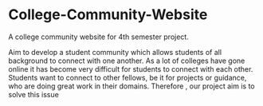 # College-Community-Website
A college community website for 4th semester project.

Aim to develop a student community which allows students of all background to connect with one another. As a lot of colleges have gone online it has become very difficult for students to connect with each other. Students want to connect to other fellows, be it for projects or guidance, who are doing great work in their domains. Therefore , our project aim is to solve this issue
